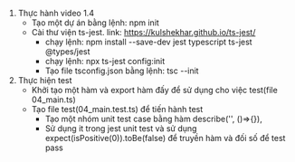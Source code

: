 1. Thực hành video 1.4
   - Tạo một dự án bằng lệnh: npm init
   - Cài thư viện ts-jest. link: https://kulshekhar.github.io/ts-jest/
     - chạy lệnh: npm install --save-dev jest typescript ts-jest @types/jest
     - chạy lệnh: npx ts-jest config:init
     - Tạo file tsconfig.json bằng lệnh: tsc --init
2. Thực hiện test
   - Khởi tạo một hàm và export hàm đấy để sử dụng cho việc test(file 04_main.ts)
   - Tạo file test(04_main.test.ts) để tiến hành test
     - Tạo một nhóm unit test case bằng hàm describe('', ()=>{}),
     - Sử dụng it trong jest unit test và sử dụng expect(isPositive(0)).toBe(false) để truyền hàm và đối số để test pass
